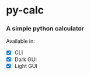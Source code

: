 # py-calc   
### A simple python calculator   
Available in:   
- [x] CLI
- [x] Dark GUI
- [x] Light GUI   
